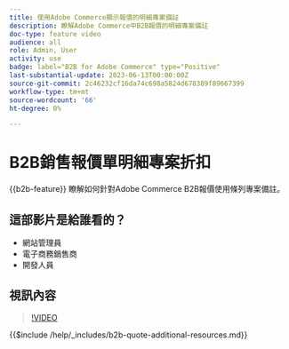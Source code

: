 ```yaml
---
title: 使用Adobe Commerce顯示報價的明細專案備註
description: 瞭解Adobe Commerce中B2B報價的明細專案備註
doc-type: feature video
audience: all
role: Admin, User
activity: use
badge: label="B2B for Adobe Commerce" type="Positive"
last-substantial-update: 2023-06-13T00:00:00Z
source-git-commit: 2c46232cf16da74c698a5824d678389f89667399
workflow-type: tm+mt
source-wordcount: '66'
ht-degree: 0%

---
```


# B2B銷售報價單明細專案折扣

{{b2b-feature}}
瞭解如何針對Adobe Commerce B2B報價使用條列專案備註。

## 這部影片是給誰看的？

- 網站管理員
- 電子商務銷售商
- 開發人員

## 視訊內容

>[!VIDEO](https://video.tv.adobe.com/v/3420417?learn=on)

{{$include /help/_includes/b2b-quote-additional-resources.md}}
